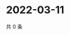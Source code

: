# 2022-03-11

共 0 条

<!-- BEGIN WEIBO -->
<!-- 最后更新时间 Fri Mar 11 2022 20:07:33 GMT+0800 (China Standard Time) -->

<!-- END WEIBO -->
